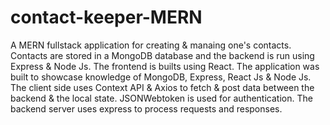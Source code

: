 # contact-keeper-MERN
A MERN fullstack application for creating & manaing one's contacts. Contacts are stored in a MongoDB database and the backend is run using Express & Node Js. The frontend is builts using React. The application was built to showcase knowledge of MongoDB, Express, React Js &amp; Node Js. The client side uses Context API & Axios to fetch & post data between the backend &amp; the local state. JSONWebtoken is used for authentication. The backend server uses express to process requests and responses.
